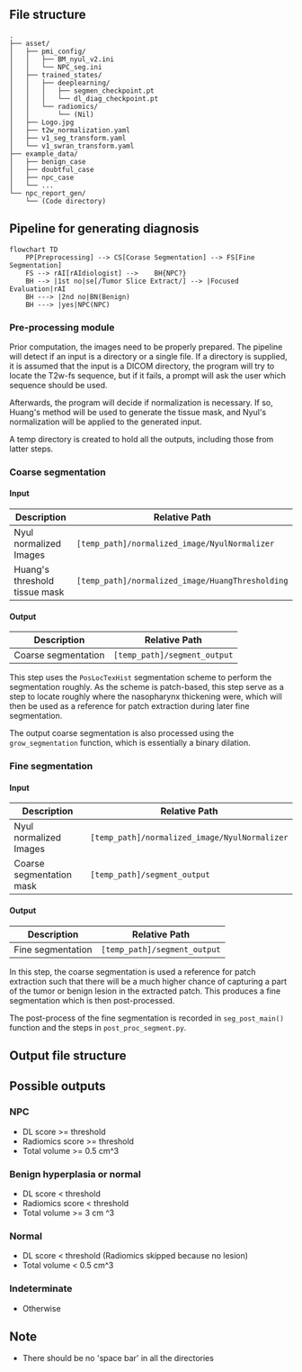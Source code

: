 ## File structure

```
.
├── asset/
│   ├── pmi_config/
│   │   ├── BM_nyul_v2.ini
│   │   └── NPC_seg.ini
│   ├── trained_states/
│   │   ├── deeplearning/
│   │   │   ├── segmen_checkpoint.pt
│   │   │   └── dl_diag_checkpoint.pt
│   │   └── radiomics/
│   │       └── (Nil)
│   ├── Logo.jpg
│   ├── t2w_normalization.yaml
│   ├── v1_seg_transform.yaml
│   └── v1_swran_transform.yaml
├── example_data/
│   ├── benign_case
│   ├── doubtful_case
│   ├── npc_case
│   └── ...
└── npc_report_gen/
    └── (Code directory)
```

## Pipeline for generating diagnosis

```mermaid
flowchart TD
	PP[Preprocessing] --> CS[Corase Segmentation] --> FS[Fine Segmentation]
	FS --> rAI[rAIdiologist] -->	BH{NPC?}
	BH --> |1st no|se[/Tumor Slice Extract/] --> |Focused Evaluation|rAI
	BH ---> |2nd no|BN(Benign)
	BH ---> |yes|NPC(NPC)
```

### Pre-processing module

Prior computation, the images need to be properly prepared. The pipeline will detect if an input is a directory or a single file. If a directory is supplied, it is assumed that the input is a DICOM directory, the program will try to locate the T2w-fs sequence, but if it fails, a prompt will ask the user which sequence should be used.

Afterwards, the program will decide if normalization is necessary. If so, Huang's method will be used to generate the tissue mask, and Nyul's normalization will be applied to the generated input.

A temp directory is created to hold all the outputs, including those from latter steps.

### Coarse segmentation

#### Input


| Description                   | Relative Path                                    |
| ------------------------------- | -------------------------------------------------- |
| Nyul normalized Images        | `[temp_path]/normalized_image/NyulNormalizer`    |
| Huang's threshold tissue mask | `[temp_path]/normalized_image/HuangThresholding` |

#### Output


| Description         | Relative Path                |
| --------------------- | ------------------------------ |
| Coarse segmentation | `[temp_path]/segment_output` |

This step uses the `PosLocTexHist` segmentation scheme to perform the segmentation roughly. As the scheme is patch-based, this step serve as a step to locate roughly where the nasopharynx thickening were, which will then be used as a reference for patch extraction during later fine segmentation.

The output coarse segmentation is also processed using the `grow_segmentation` function, which is essentially a binary dilation.

### Fine segmentation

#### Input


| Description              | Relative Path                                 |
| -------------------------- | ----------------------------------------------- |
| Nyul normalized Images   | `[temp_path]/normalized_image/NyulNormalizer` |
| Coarse segmentation mask | `[temp_path]/segment_output`                  |

#### Output


| Description       | Relative Path                |
| ------------------- | ------------------------------ |
| Fine segmentation | `[temp_path]/segment_output` |

In this step, the coarse segmentation is used a reference for patch extraction such that there will be a much higher chance of capturing a part of the tumor or benign lesion in the extracted patch. This produces a fine segmentation which is then post-processed.

The post-process of the fine segmentation is recorded in `seg_post_main()` function and the steps in `post_proc_segment.py`.

## Output file structure

## Possible outputs

### NPC

* DL score >= threshold
* Radiomics score >= threshold
* Total volume >= 0.5 cm^3

### Benign hyperplasia or normal

* DL score < threshold
* Radiomics score < threshold
* Total volume >= 3 cm ^3

### Normal

* DL score < threshold (Radiomics skipped because no lesion)
* Total volume < 0.5 cm^3

### Indeterminate

* Otherwise

## Note

* There should be no 'space bar' in all the directories
